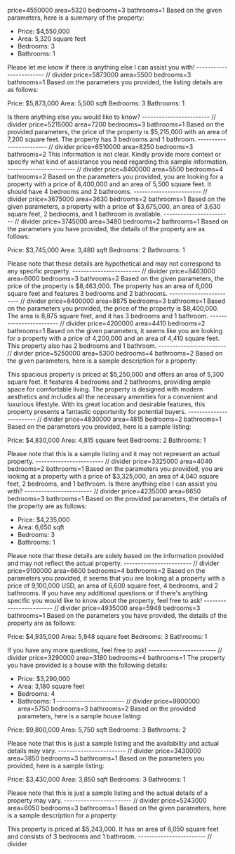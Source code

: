 price=4550000
area=5320
bedrooms=3
bathrooms=1
Based on the given parameters, here is a summary of the property:

- Price: $4,550,000
- Area: 5,320 square feet
- Bedrooms: 3
- Bathrooms: 1

Please let me know if there is anything else I can assist you with!
------------------------ // divider
price=5873000
area=5500
bedrooms=3
bathrooms=1
Based on the parameters you provided, the listing details are as follows:

Price: $5,873,000
Area: 5,500 sqft
Bedrooms: 3
Bathrooms: 1

Is there anything else you would like to know?
------------------------ // divider
price=5215000
area=7200
bedrooms=3
bathrooms=1
Based on the provided parameters, the price of the property is $5,215,000 with an area of 7,200 square feet. The property has 3 bedrooms and 1 bathroom.
------------------------ // divider
price=6510000
area=8250
bedrooms=3
bathrooms=2
This information is not clear. Kindly provide more context or specify what kind of assistance you need regarding this sample information.
------------------------ // divider
price=8400000
area=5500
bedrooms=4
bathrooms=2
Based on the parameters you provided, you are looking for a property with a price of 8,400,000 and an area of 5,500 square feet. It should have 4 bedrooms and 2 bathrooms.
------------------------ // divider
price=3675000
area=3630
bedrooms=2
bathrooms=1
Based on the given parameters, a property with a price of $3,675,000, an area of 3,630 square feet, 2 bedrooms, and 1 bathroom is available.
------------------------ // divider
price=3745000
area=3480
bedrooms=2
bathrooms=1
Based on the parameters you have provided, the details of the property are as follows:

Price: $3,745,000
Area: 3,480 sqft
Bedrooms: 2
Bathrooms: 1

Please note that these details are hypothetical and may not correspond to any specific property.
------------------------ // divider
price=8463000
area=6000
bedrooms=3
bathrooms=2
Based on the given parameters, the price of the property is $8,463,000. The property has an area of 6,000 square feet and features 3 bedrooms and 2 bathrooms.
------------------------ // divider
price=8400000
area=8875
bedrooms=3
bathrooms=1
Based on the parameters you provided, the price of the property is $8,400,000. The area is 8,875 square feet, and it has 3 bedrooms and 1 bathroom.
------------------------ // divider
price=4200000
area=4410
bedrooms=2
bathrooms=1
Based on the given parameters, it seems like you are looking for a property with a price of 4,200,000 and an area of 4,410 square feet. This property also has 2 bedrooms and 1 bathroom.
------------------------ // divider
price=5250000
area=5300
bedrooms=4
bathrooms=2
Based on the given parameters, here is a sample description for a property:

This spacious property is priced at $5,250,000 and offers an area of 5,300 square feet. It features 4 bedrooms and 2 bathrooms, providing ample space for comfortable living. The property is designed with modern aesthetics and includes all the necessary amenities for a convenient and luxurious lifestyle. With its great location and desirable features, this property presents a fantastic opportunity for potential buyers.
------------------------ // divider
price=4830000
area=4815
bedrooms=2
bathrooms=1
Based on the parameters you provided, here is a sample listing:

Price: $4,830,000
Area: 4,815 square feet
Bedrooms: 2
Bathrooms: 1

Please note that this is a sample listing and it may not represent an actual property.
------------------------ // divider
price=3325000
area=4040
bedrooms=2
bathrooms=1
Based on the parameters you provided, you are looking at a property with a price of $3,325,000, an area of 4,040 square feet, 2 bedrooms, and 1 bathroom. Is there anything else I can assist you with?
------------------------ // divider
price=4235000
area=6650
bedrooms=3
bathrooms=1
Based on the provided parameters, the details of the property are as follows:

- Price: $4,235,000
- Area: 6,650 sqft
- Bedrooms: 3
- Bathrooms: 1

Please note that these details are solely based on the information provided and may not reflect the actual property.
------------------------ // divider
price=9100000
area=6600
bedrooms=4
bathrooms=2
Based on the parameters you provided, it seems that you are looking at a property with a price of 9,100,000 USD, an area of 6,600 square feet, 4 bedrooms, and 2 bathrooms. If you have any additional questions or if there's anything specific you would like to know about the property, feel free to ask!
------------------------ // divider
price=4935000
area=5948
bedrooms=3
bathrooms=1
Based on the parameters you have provided, the details of the property are as follows:

Price: $4,935,000
Area: 5,948 square feet
Bedrooms: 3
Bathrooms: 1

If you have any more questions, feel free to ask!
------------------------ // divider
price=3290000
area=3180
bedrooms=4
bathrooms=1
The property you have provided is a house with the following details:

- Price: $3,290,000
- Area: 3,180 square feet
- Bedrooms: 4
- Bathrooms: 1
------------------------ // divider
price=9800000
area=5750
bedrooms=3
bathrooms=2
Based on the provided parameters, here is a sample house listing:

Price: $9,800,000
Area: 5,750 sqft
Bedrooms: 3
Bathrooms: 2

Please note that this is just a sample listing and the availability and actual details may vary.
------------------------ // divider
price=3430000
area=3850
bedrooms=3
bathrooms=1
Based on the parameters you provided, here is a sample listing:

Price: $3,430,000
Area: 3,850 sqft
Bedrooms: 3
Bathrooms: 1

Please note that this is just a sample listing and the actual details of a property may vary.
------------------------ // divider
price=5243000
area=6050
bedrooms=3
bathrooms=1
Based on the given parameters, here is a sample description for a property:

This property is priced at $5,243,000. It has an area of 6,050 square feet and consists of 3 bedrooms and 1 bathroom.
------------------------ // divider
